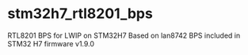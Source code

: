# stm32h7_rtl8201_bps
RTL8201 BPS for LWIP on STM32H7
Based on lan8742 BPS included in STM32 H7 firmware v1.9.0